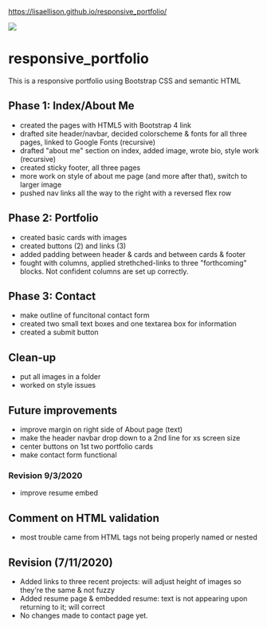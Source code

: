 https://lisaellison.github.io/responsive_portfolio/

![](https://user-images.githubusercontent.com/64434411/86850799-e3982500-c07f-11ea-85e8-b2e72a35c596.png)

# responsive_portfolio

This is a responsive portfolio using Bootstrap CSS and semantic HTML

## Phase 1: Index/About Me

- created the pages with HTML5 with Bootstrap 4 link
- drafted site header/navbar, decided colorscheme & fonts for all three pages, linked to Google Fonts (recursive)
- drafted "about me" section on index, added image, wrote bio, style work (recursive)
- created sticky footer, all three pages
- more work on style of about me page (and more after that), switch to larger image
- pushed nav links all the way to the right with a reversed flex row

## Phase 2: Portfolio

- created basic cards with images
- created buttons (2) and links (3)
- added padding between header & cards and between cards & footer
- fought with columns, applied strethched-links to three "forthcoming" blocks. Not confident columns are set up correctly.

## Phase 3: Contact

- make outline of funcitonal contact form
- created two small text boxes and one textarea box for information
- created a submit button

## Clean-up

- put all images in a folder
- worked on style issues

## Future improvements

- improve margin on right side of About page (text)
- make the header navbar drop down to a 2nd line for xs screen size
- center buttons on 1st two portfolio cards
- make contact form functional

### Revision 9/3/2020
- improve resume embed

## Comment on HTML validation

- most trouble came from HTML tags not being properly named or nested

## Revision (7/11/2020)

- Added links to three recent projects: will adjust height of images so they're the same & not fuzzy
- Added resume page & embedded resume: text is not appearing upon returning to it; will correct
- No changes made to contact page yet.
